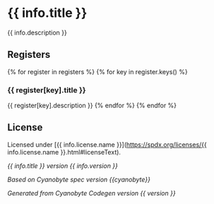 # {{ info.title }}
{{ info.description }}

## Registers
{% for register in registers %}
{% for key in register.keys() %}

### {{ register[key].title }}
{{ register[key].description }}
{% endfor %}
{% endfor %}

## License
Licensed under [{{ info.license.name }}](https://spdx.org/licenses/{{ info.license.name }}.html#licenseText).

_{{ info.title }} version {{ info.version }}_

_Based on Cyanobyte spec version {{cyanobyte}}_

_Generated from Cyanobyte Codegen version {{ version }}_